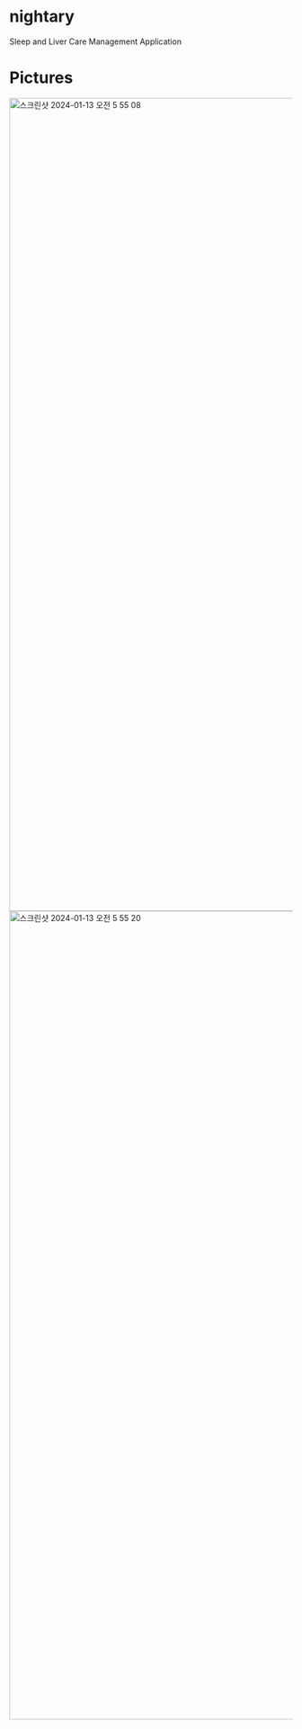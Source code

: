 # nightary
Sleep and Liver Care Management Application

# Pictures
<img width="1446" alt="스크린샷 2024-01-13 오전 5 55 08" src="https://github.com/GDSC-snowflowerthon/Nightary-team12-mobile/assets/62001944/d4f68d32-c4bb-4fef-855d-e52caaeec395">
<img width="1438" alt="스크린샷 2024-01-13 오전 5 55 20" src="https://github.com/GDSC-snowflowerthon/Nightary-team12-mobile/assets/62001944/f24d017f-2b3f-4298-86f0-66b47ec80f50">
